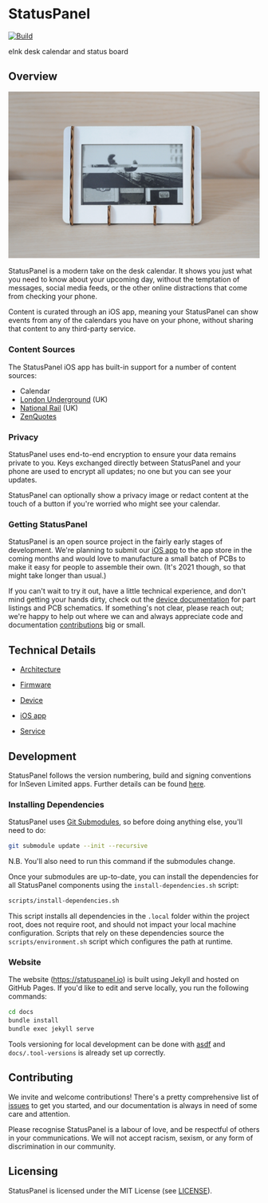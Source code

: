 # StatusPanel

[![Build](https://github.com/inseven/statuspanel/actions/workflows/build.yaml/badge.svg)](https://github.com/inseven/statuspanel/actions/workflows/build.yaml)

eInk desk calendar and status board

## Overview

![](hero.jpg)

StatusPanel is a modern take on the desk calendar. It shows you just what you need to know about your upcoming day, without the temptation of messages, social media feeds, or the other online distractions that come from checking your phone.

Content is curated through an iOS app, meaning your StatusPanel can show events from any of the calendars you have on your phone, without sharing that content to any third-party service.

### Content Sources

The StatusPanel iOS app has built-in support for a number of content sources:

- Calendar
- [London Underground](https://tfl.gov.uk/modes/tube/) (UK)
- [National Rail](https://www.nationalrail.co.uk) (UK)
- [ZenQuotes](https://zenquotes.io)

### Privacy

StatusPanel uses end-to-end encryption to ensure your data remains private to you. Keys exchanged directly between StatusPanel and your phone are used to encrypt all updates; no one but you can see your updates.

StatusPanel can optionally show a privacy image or redact content at the touch of a button if you're worried who might see your calendar.

### Getting StatusPanel

StatusPanel is an open source project in the fairly early stages of development. We're planning to submit our [iOS app](ios/README,markdown) to the app store in the coming months and would love to manufacture a small batch of PCBs to make it easy for people to assemble their own. (It's 2021 though, so that might take longer than usual.)

If you can't wait to try it out, have a little technical experience, and don't mind getting your hands dirty, check out the [device documentation](device/README.markdown) for part listings and PCB schematics. If something's not clear, please reach out; we're happy to help out where we can and always appreciate code and documentation [contributions](#contributing) big or small.

## Technical Details

- [Architecture](architecture.md)

- [Firmware](firmware/README.markdown)
- [Device](device/README.markdown)
- [iOS app](ios/README.markdown)
- [Service](service/README.markdown)

## Development

StatusPanel follows the version numbering, build and signing conventions for InSeven Limited apps. Further details can be found [here](https://github.com/inseven/build-documentation).

### Installing Dependencies

StatusPanel uses [Git Submodules](https://git-scm.com/book/en/v2/Git-Tools-Submodules), so before doing anything else, you'll need to do:

```bash
git submodule update --init --recursive
```

N.B. You'll also need to run this command if the submodules change.

Once your submodules are up-to-date, you can install the dependencies for all StatusPanel components using the `install-dependencies.sh` script:

```bash
scripts/install-dependencies.sh
```

This script installs all dependencies in the `.local` folder within the project root, does not require root, and should not impact your local machine configuration. Scripts that rely on these dependencies source the `scripts/environment.sh` script which configures the path at runtime.

### Website

The website (https://statuspanel.io) is built using Jekyll and hosted on GitHub Pages. If you'd like to edit and serve locally, you run the following commands:

```bash
cd docs
bundle install
bundle exec jekyll serve
```

Tools versioning for local development can be done with [asdf](http://asdf-vm.com) and `docs/.tool-versions` is already set up correctly.

## Contributing

We invite and welcome contributions! There's a pretty comprehensive list of [issues](https://github.com/inseven/statuspanel/issues) to get you started, and our documentation is always in need of some care and attention.

Please recognise StatusPanel is a labour of love, and be respectful of others in your communications. We will not accept racism, sexism, or any form of discrimination in our community.

## Licensing

StatusPanel is licensed under the MIT License (see [LICENSE](LICENSE)).
